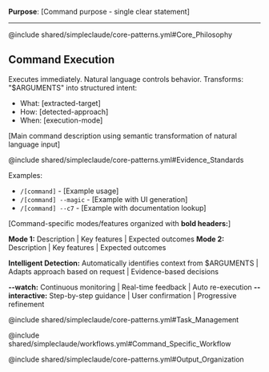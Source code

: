 **Purpose**: [Command purpose - single clear statement]

---

@include shared/simpleclaude/core-patterns.yml#Core_Philosophy

## Command Execution

Executes immediately. Natural language controls behavior. Transforms:
"$ARGUMENTS" into structured intent:

- What: [extracted-target]
- How: [detected-approach]
- When: [execution-mode]

[Main command description using semantic transformation of natural language
input]

@include shared/simpleclaude/core-patterns.yml#Evidence_Standards

Examples:

- `/[command]` - [Example usage]
- `/[command] --magic` - [Example with UI generation]
- `/[command] --c7` - [Example with documentation lookup]

[Command-specific modes/features organized with **bold headers:**]

**Mode 1:** Description | Key features | Expected outcomes **Mode 2:**
Description | Key features | Expected outcomes

**Intelligent Detection:** Automatically identifies context from $ARGUMENTS |
Adapts approach based on request | Evidence-based decisions

**--watch:** Continuous monitoring | Real-time feedback | Auto re-execution
**--interactive:** Step-by-step guidance | User confirmation | Progressive
refinement

@include shared/simpleclaude/core-patterns.yml#Task_Management

@include shared/simpleclaude/workflows.yml#Command_Specific_Workflow

@include shared/simpleclaude/core-patterns.yml#Output_Organization
